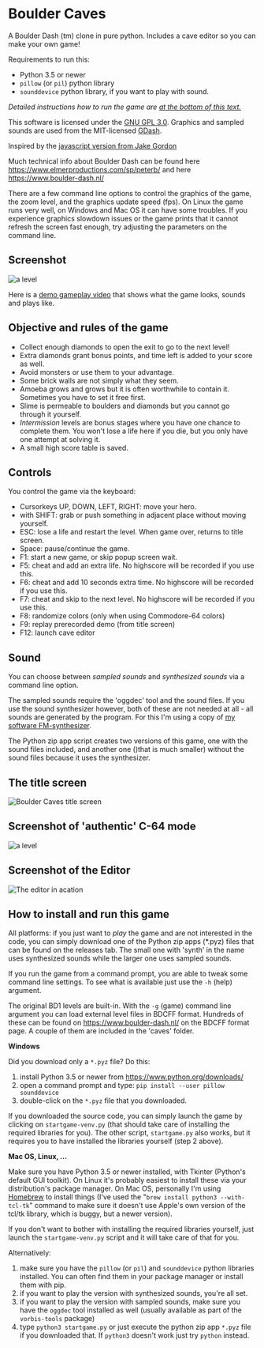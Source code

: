 # Boulder Caves
A Boulder Dash (tm) clone in pure python. Includes a cave editor so you can make your own game!

Requirements to run this:
- Python 3.5 or newer
- ``pillow`` (or ``pil``) python library
- ``sounddevice`` python library, if you want to play with sound.

*Detailed instructions how to run the game are [at the bottom of this text.](#how-to-install-and-run-this-game)*

This software is licensed under the [GNU GPL 3.0](https://www.gnu.org/licenses/gpl.html).
Graphics and sampled sounds are used from the MIT-licensed [GDash](https://bitbucket.org/czirkoszoltan/gdash). 


Inspired by the [javascript version from Jake Gordon](http://codeincomplete.com/posts/javascript-boulderdash/)


Much technical info about Boulder Dash can be found here https://www.elmerproductions.com/sp/peterb/
and here https://www.boulder-dash.nl/


There are a few command line options to control the graphics of the game, the zoom level,
and the graphics update speed (fps).
On Linux the game runs very well, on Windows and Mac OS it can have some troubles. 
If you experience graphics slowdown issues or the game prints that it cannot refresh
the screen fast enough, try adjusting the parameters on the command line.

## Screenshot

![a level](screenshots/screenshot2.png?raw=true "Screenshot of a level in progress")

Here is a [demo gameplay video](https://www.youtube.com/watch?v=KMvRBM28OP4) that shows what the
game looks, sounds and plays like.


## Objective and rules of the game

- Collect enough diamonds to open the exit to go to the next level!
- Extra diamonds grant bonus points, and time left is added to your score as well.
- Avoid monsters or use them to your advantage.
- Some brick walls are not simply what they seem. 
- Amoeba grows and grows but it is often worthwhile to contain it. Sometimes you have
  to set it free first.
- Slime is permeable to boulders and diamonds but you cannot go through it yourself.  
- *Intermission* levels are bonus stages where you have one chance to complete them.
You won't lose a life here if you die, but you only have one attempt at solving it.
- A small high score table is saved. 


## Controls

You control the game via the keyboard:

- Cursorkeys UP, DOWN, LEFT, RIGHT: move your hero.
- with SHIFT: grab or push something in adjacent place without moving yourself.
- ESC: lose a life and restart the level. When game over, returns to title screen.
- Space: pause/continue the game.
- F1: start a new game, or skip popup screen wait.
- F5: cheat and add an extra life.  No highscore will be recorded if you use this.
- F6: cheat and add 10 seconds extra time.   No highscore will be recorded if you use this.
- F7: cheat and skip to the next level.   No highscore will be recorded if you use this.
- F8: randomize colors (only when using Commodore-64 colors)
- F9: replay prerecorded demo (from title screen)
- F12: launch cave editor


## Sound

You can choose between *sampled sounds* and *synthesized sounds* via a command line option.

The sampled sounds require the 'oggdec' tool and the sound files. If you use the 
sound synthesizer however, both of these are not needed at all - all sounds are generated
by the program. For this I'm using a copy of [my software FM-synthesizer](https://github.com/irmen/synthesizer).

The Python zip app script creates two versions of this game, one with the sound files included,
and another one ()that is much smaller) without the sound files because it uses the synthesizer.


## The title screen

![Boulder Caves title screen](screenshots/screenshot.png?raw=true "Screenshot of the title screen")


## Screenshot of 'authentic' C-64 mode

![a level](screenshots/screenshot3.png?raw=true "Screenshot of the game runnig in 'authentic' C-64 mode")


## Screenshot of the Editor

![The editor in acation](screenshots/screenshot4.png?raw=true "Screenshot of the cave editor with a C-64 color palette")


## How to install and run this game

All platforms: if you just want to *play* the game and are not interested in the code,
you can simply download one of the Python zip apps (*.pyz) files that can be found
on the releases tab. The small one with 'synth' in the name uses synthesized sounds
while the larger one uses sampled sounds. 

If you run the game from a command prompt, you are able to tweak some command line settings.
To see what is available just use the ``-h`` (help) argument.

The original BD1 levels are built-in. With the ``-g`` (game) command line argument you can 
load external level files in BDCFF format. Hundreds of these can be found on 
https://www.boulder-dash.nl/  on the BDCFF format page.  A couple of them are included
in the 'caves' folder.


**Windows**

Did you download only a ```*.pyz``` file? Do this:
1. install Python 3.5 or newer from https://www.python.org/downloads/
1. open a command prompt and type:
   ``pip install --user pillow sounddevice``
1. double-click on the ``*.pyz`` file that you downloaded.

If you downloaded the source code, you can simply launch the game
by clicking on ``startgame-venv.py``  (that should take care of installing the
required libraries for you).  The other script, ``startgame.py`` also works, but
it requires you to have installed the libraries yourself (step 2 above).


**Mac OS, Linux, ...**

Make sure you have Python 3.5 or newer installed, with Tkinter (Python's default GUI toolkit).
On Linux it's probably easiest to install these via your distribution's package manager.
On Mac OS, personally I'm using [Homebrew](https://brew.sh) to install things
(I've used the "``brew install python3 --with-tcl-tk``" command to make sure it doesn't use Apple's
own version of the tcl/tk library, which is buggy, but a newer version).

If you don't want to bother with installing the required libraries yourself, 
just launch the ``startgame-venv.py`` script and it will take care of that for you.

Alternatively:

1. make sure you have the ``pillow`` (or ``pil``) and ``sounddevice`` python libraries 
   installed. You can often find them in your package manager or install them with pip.
1. if you want to play the version with synthesized sounds, you're all set.
1. if you want to play the version with sampled sounds, make sure you have the
   ``oggdec`` tool installed as well (usually available as part of the ``vorbis-tools`` package)
1. type ``python3 startgame.py``  or just execute the python zip app ``*.pyz`` file if you
   downloaded that.  If ``python3`` doesn't work just try ``python`` instead. 
